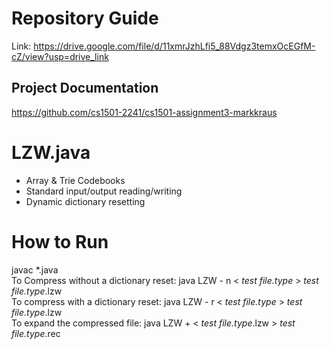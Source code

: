 # Repository Guide
Link: https://drive.google.com/file/d/11xmrJzhLfi5_88Vdgz3temxOcEGfM-cZ/view?usp=drive_link<br>

## Project Documentation
https://github.com/cs1501-2241/cs1501-assignment3-markkraus<br>

# LZW.java
- Array & Trie Codebooks<br>
- Standard input/output reading/writing<br>
- Dynamic dictionary resetting<br>

# How to Run
javac *.java<br>
To Compress without a dictionary reset: java LZW - n < _test file.type_ > _test file.type_.lzw <br>
To compress with a dictionary reset:    java LZW - r < _test file.type_ > _test file.type_.lzw <br>
To expand the compressed file:          java LZW + < _test file.type_.lzw > _test file.type_.rec <br>
